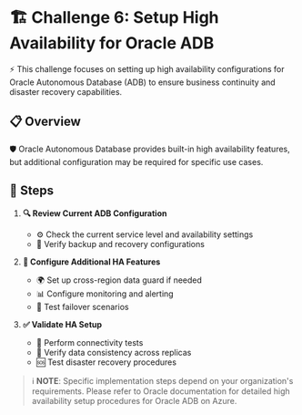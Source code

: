 # 🏗️ Challenge 6: Setup High Availability for Oracle ADB

⚡ This challenge focuses on setting up high availability configurations for Oracle Autonomous Database (ADB) to ensure business continuity and disaster recovery capabilities.

## 📋 Overview

🛡️ Oracle Autonomous Database provides built-in high availability features, but additional configuration may be required for specific use cases.

## 📝 Steps

1. **🔍 Review Current ADB Configuration**
   - ⚙️ Check the current service level and availability settings
   - 💾 Verify backup and recovery configurations

2. **🚀 Configure Additional HA Features**
   - 🌍 Set up cross-region data guard if needed
   - 📊 Configure monitoring and alerting
   - 🧪 Test failover scenarios

3. **✅ Validate HA Setup**
   - 🔌 Perform connectivity tests
   - 🔄 Verify data consistency across replicas
   - 🆘 Test disaster recovery procedures

> ℹ️ **NOTE**: Specific implementation steps depend on your organization's requirements. Please refer to Oracle documentation for detailed high availability setup procedures for Oracle ADB on Azure.
